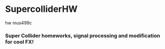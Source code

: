 # SupercolliderHW
hw mus499c
### Super Collider homeworks, signal processing and modification for cool FX!
